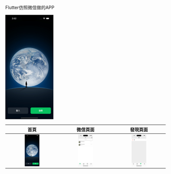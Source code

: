 Flutter仿照微信做的APP

<img src="images/首頁.png" width="30%">

| 首頁 | 微信頁面 | 發現頁面 |
| :----: | :----: | :----: |
| <img src="images/首頁.png" width="30%"> | <img src="images/微信頁面.png" width="30%">| <img src="images/發現頁面.png" width="30%"> |

        
